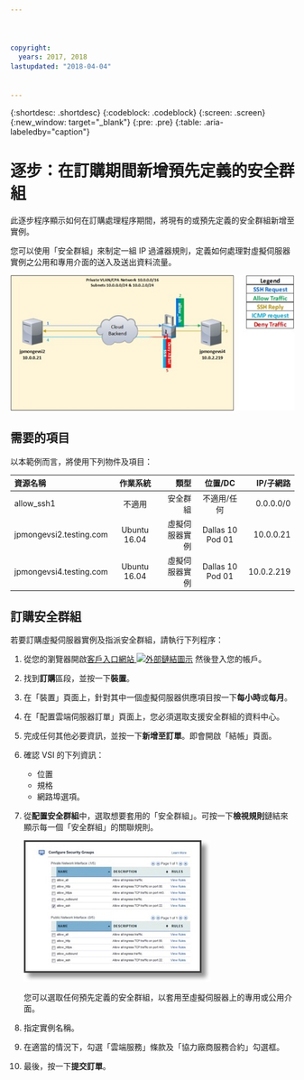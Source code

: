```yaml
---



copyright:
  years: 2017, 2018
lastupdated: "2018-04-04"


---
```


{:shortdesc: .shortdesc}
{:codeblock: .codeblock}
{:screen: .screen}
{:new_window: target="_blank"}
{:pre: .pre}
{:table: .aria-labeledby="caption"}

# 逐步：在訂購期間新增預先定義的安全群組
此逐步程序顯示如何在訂購處理程序期間，將現有的或預先定義的安全群組新增至實例。

您可以使用「安全群組」來制定一組 IP 過濾器規則，定義如何處理對虛擬伺服器實例之公用和專用介面的送入及送出資料流量。


![自訂安全群組](./images/goal2.jpg)

## 需要的項目
以本範例而言，將使用下列物件及項目：

| 資源名稱       | 作業系統         | 類型 | 位置/DC     | IP/子網路 |
|:------------- |:---------------:| -------------:| :---------------:| ---------------:|
| allow_ssh1 | 不適用          | 安全群組       | 不適用/任何        | 0.0.0.0/0 |
|jpmongevsi2.testing.com | Ubuntu 16.04 | 虛擬伺服器實例          | Dallas 10 Pod 01 | 10.0.0.21 |	
|jpmongevsi4.testing.com | Ubuntu 16.04 | 虛擬伺服器實例          |	Dallas 10 Pod 01	| 10.0.2.219 |

## 訂購安全群組
若要訂購虛擬伺服器實例及指派安全群組，請執行下列程序：

1. 從您的瀏覽器開啟[客戶入口網站 ![外部鏈結圖示](../../icons/launch-glyph.svg "外部鏈結圖示")](https://control.softlayer.com/) 然後登入您的帳戶。
2. 找到**訂購**區段，並按一下**裝置**。
3. 在「裝置」頁面上，針對其中一個虛擬伺服器供應項目按一下**每小時**或**每月**。
4. 在「配置雲端伺服器訂單」頁面上，您必須選取支援安全群組的資料中心。
5. 完成任何其他必要資訊，並按一下**新增至訂單**。即會開啟「結帳」頁面。
6. 確認 VSI 的下列資訊： 

	* 位置
	* 規格
	* 網路埠選項。 

7. 從**配置安全群組**中，選取想要套用的「安全群組」。可按一下**檢視規則**鏈結來顯示每一個「安全群組」的關聯規則。 

	![自訂安全群組](./images/sgs.jpg)

	您可以選取任何預先定義的安全群組，以套用至虛擬伺服器上的專用或公用介面。
	
8. 指定實例名稱。
9. 在適當的情況下，勾選「雲端服務」條款及「協力廠商服務合約」勾選框。
10. 最後，按一下**提交訂單**。
